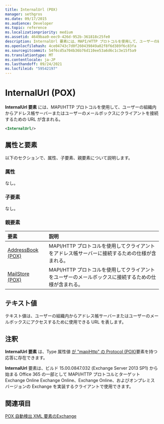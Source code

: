```yaml
---
title: InternalUrl (POX)
manager: sethgros
ms.date: 09/17/2015
ms.audience: Developer
ms.topic: reference
ms.localizationpriority: medium
ms.assetid: 4649baa9-eec9-426d-952b-361818c25fe0
description: InternalUrl 要素には、MAPI/HTTP プロトコルを使用して、ユーザーの組織内からアドレス帳サーバーまたはユーザーのメールボックスにクライアントを接続するための URL が含まれる。
ms.openlocfilehash: 4ce04743c7d0f260439849a02f8f6d389f6c83fa
ms.sourcegitcommit: 54f6cd5a704b36b76d110ee53a6d6c1c3e15f5a9
ms.translationtype: MT
ms.contentlocale: ja-JP
ms.lasthandoff: 09/24/2021
ms.locfileid: "59542197"
---
```

# <a name="internalurl-pox"></a>InternalUrl (POX)

**InternalUrl 要素** には、MAPI/HTTP プロトコルを使用して、ユーザーの組織内からアドレス帳サーバーまたはユーザーのメールボックスにクライアントを接続するための URL が含まれる。 
  
```XML
<InternalUrl/>
```

## <a name="attributes-and-elements"></a>属性と要素

以下のセクションで、属性、子要素、親要素について説明します。
  
### <a name="attributes"></a>属性

なし。
  
### <a name="child-elements"></a>子要素

なし。
  
### <a name="parent-elements"></a>親要素

|**要素**|**説明**|
|:-----|:-----|
|[AddressBook (POX)](addressbook-pox.md) <br/> |MAPI/HTTP プロトコルを使用してクライアントをアドレス帳サーバーに接続するための仕様が含まれる。  <br/> |
|[MailStore (POX)](mailstore-pox.md) <br/> |MAPI/HTTP プロトコルを使用してクライアントをユーザーのメールボックスに接続するための仕様が含まれる。  <br/> |
   
## <a name="text-value"></a>テキスト値

テキスト値は、ユーザーの組織内からアドレス帳サーバーまたはユーザーのメールボックスにアクセスするために使用できる URL を表します。
  
## <a name="remarks"></a>注釈

**InternalUrl 要素** は、Type 属性値 [が "mapiHttp" の Protocol (POX)](protocol-pox.md)要素を持つ応答に存在できます。  
  
**InternalUrl** 要素は、ビルド 15.00.0847.032 (Exchange Server 2013 SP1) から始まる Office 365 の一部として MAPI/HTTP プロトコルとターゲット Exchange Online Exchange Online、Exchange Online、およびオンプレミス バージョンの Exchange を実装するクライアントで使用できます。 
  
## <a name="see-also"></a>関連項目



[POX 自動検出 XML 要素のExchange](pox-autodiscover-xml-elements-for-exchange.md)

